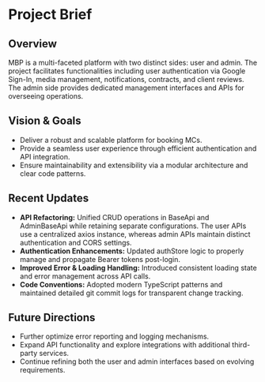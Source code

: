 # Project Brief

## Overview

MBP is a multi-faceted platform with two distinct sides: user and admin. The project facilitates functionalities including user authentication via Google Sign-In, media management, notifications, contracts, and client reviews. The admin side provides dedicated management interfaces and APIs for overseeing operations.

## Vision & Goals

-   Deliver a robust and scalable platform for booking MCs.
-   Provide a seamless user experience through efficient authentication and API integration.
-   Ensure maintainability and extensibility via a modular architecture and clear code patterns.

## Recent Updates

-   **API Refactoring:** Unified CRUD operations in BaseApi and AdminBaseApi while retaining separate configurations. The user APIs use a centralized axios instance, whereas admin APIs maintain distinct authentication and CORS settings.
-   **Authentication Enhancements:** Updated authStore logic to properly manage and propagate Bearer tokens post-login.
-   **Improved Error & Loading Handling:** Introduced consistent loading state and error management across API calls.
-   **Code Conventions:** Adopted modern TypeScript patterns and maintained detailed git commit logs for transparent change tracking.

## Future Directions

-   Further optimize error reporting and logging mechanisms.
-   Expand API functionality and explore integrations with additional third-party services.
-   Continue refining both the user and admin interfaces based on evolving requirements.
